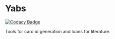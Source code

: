 # Yabs

[![Codacy Badge](https://api.codacy.com/project/badge/Grade/777ca7098a2f43aca8f2e93470a3439f)](https://app.codacy.com/app/itggot-linus-styren/Yabs?utm_source=github.com&utm_medium=referral&utm_content=Yabs-Team/Yabs&utm_campaign=Badge_Grade_Dashboard)

Tools for card id generation and loans for literature.
